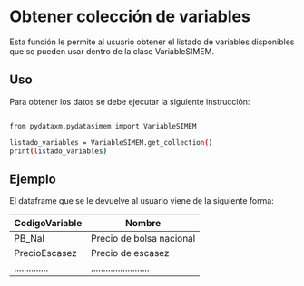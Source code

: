 # Obtener colección de variables

Esta función le permite al usuario obtener el listado de variables disponibles que se pueden usar dentro de la clase VariableSIMEM.

## Uso

Para obtener los datos se debe ejecutar la siguiente instrucción:

```bash

from pydataxm.pydatasimem import VariableSIMEM

listado_variables = VariableSIMEM.get_collection()
print(listado_variables)

```

## Ejemplo

El dataframe que se le devuelve al usuario viene de la siguiente forma:

| CodigoVariable | Nombre                   |
|----------------|--------------------------|
| PB_Nal         | Precio de bolsa nacional |
| PrecioEscasez  | Precio de escasez        |
| .............. | ........................ |
